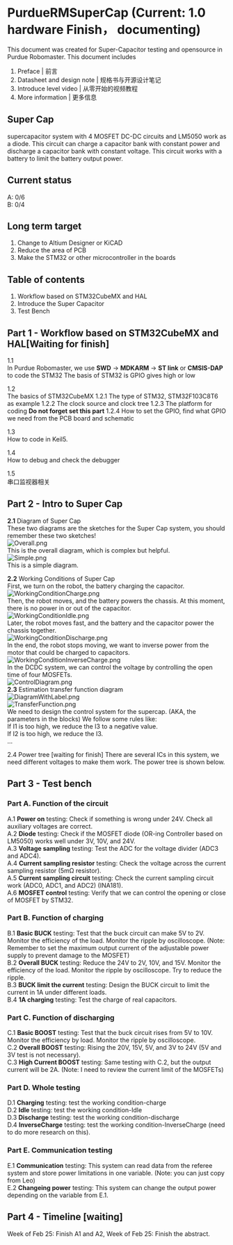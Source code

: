 # PurdueRMSuperCap (Current: 1.0 hardware Finish， documenting) 
This document was created for Super-Capacitor testing and opensource in Purdue Robomaster. This document includes  
1. Preface | 前言
2. Datasheet and design note | 规格书与开源设计笔记
3. Introduce level video | 从零开始的视频教程
4. More information | 更多信息

## Super Cap  
supercapacitor system with 4 MOSFET DC-DC circuits and LM5050 work as a diode. This circuit can charge a capacitor bank with constant power and discharge a capacitor bank with constant voltage. This circuit works with a battery to limit the battery output power.  
  
## Current status
A: 0/6  
B: 0/4  

## Long term target  
1. Change to Altium Designer or KiCAD
2. Reduce the area of PCB
3. Make the STM32 or other microcontroller in the boards  

## Table of contents
1. Workflow based on STM32CubeMX and HAL  
2. Introduce the Super Capacitor  
3. Test Bench  

## Part 1 - Workflow based on STM32CubeMX and HAL[Waiting for finish]
1.1  
In Purdue Robomaster, we use 
**SWD** -> **MDKARM** -> **ST link** or **CMSIS-DAP** 
to code the STM32 
The basis of STM32 is GPIO gives high or low 
 
1.2  
The basics of STM32CubeMX 
1.2.1 
The type of STM32, STM32F103C8T6 as example 
1.2.2 
The clock source and clock tree 
1.2.3 
The platform for coding 
**Do not forget set this part** 
1.2.4 
How to set the GPIO, find what GPIO we need from the PCB board and schematic 
 
1.3  
How to code in Keil5. 
 
1.4  
How to debug and check the debugger 
 
1.5  
串口监视器相关 

## Part 2 - Intro to Super Cap
**2.1** Diagram of Super Cap  
These two diagrams are the sketches for the Super Cap system, you should remember these two sketches!   
![Overall.png](https://github.com/HydrogenRb/PurdueRMSuperCap/blob/main/Images/1%20Overall.png)  
This is the overall diagram, which is complex but helpful.  
![Simple.png](https://github.com/HydrogenRb/PurdueRMSuperCap/blob/main/Images/2%20Simple.png)  
This is a simple diagram.  
  
**2.2** Working Conditions of Super Cap  
First, we turn on the robot, the battery charging the capacitor.  
![WorkingConditionCharge.png](https://github.com/HydrogenRb/PurdueRMSuperCap/blob/main/Images/3%20WorkingCondition_Charge.png)  
Then, the robot moves, and the battery powers the chassis. At this moment, there is no power in or out of the capacitor.  
![WorkingConditionIdle.png](https://github.com/HydrogenRb/PurdueRMSuperCap/blob/main/Images/4%20WorkingCondition_Idle.png)  
Later, the robot moves fast, and the battery and the capacitor power the chassis together.  
![WorkingConditionDischarge.png](https://github.com/HydrogenRb/PurdueRMSuperCap/blob/main/Images/5%20WorkingCondition_Discharge.png)  
In the end, the robot stops moving, we want to inverse power from the motor that could be charged to capacitors.  
![WorkingConditionInverseCharge.png](https://github.com/HydrogenRb/PurdueRMSuperCap/blob/main/Images/6%20WorkingCondition_InverseCharge.png)  
In the DCDC system, we can control the voltage by controlling the open time of four MOSFETs.  
![ControlDiagram.png](https://github.com/HydrogenRb/PurdueRMSuperCap/blob/main/Images/7%20ControlDiagram.png)  
**2.3** Estimation transfer function diagram  
![DiagramWithLabel.png](https://github.com/HydrogenRb/PurdueRMSuperCap/blob/main/Images/8%20DiagramWithLabel.png)  
![TransferFunction.png](https://github.com/HydrogenRb/PurdueRMSuperCap/blob/main/Images/9%20TransferFunction.png)  
We need to design the control system for the supercap. (AKA, the parameters in the blocks) 
We follow some rules like:  
If I1 is too high, we reduce the I3 to a negative value.  
If I2 is too high, we reduce the I3.  
...  

2.4 Power tree [waiting for finish]
There are several ICs in this system, we need different voltages to make them work. The power tree is shown below. 
## Part 3 - Test bench
### Part A. Function of the circuit  
A.1 **Power on** testing: Check if something is wrong under 24V. Check all auxiliary voltages are correct.  
A.2 **Diode** testing: Check if the MOSFET diode (OR-ing Controller based on LM5050) works well under 3V, 10V, and 24V.  
A.3 **Voltage sampling** testing: Test the ADC for the voltage divider (ADC3 and ADC4).  
A.4 **Current sampling resistor** testing: Check the voltage across the current sampling resistor (5mΩ resistor).  
A.5 **Current sampling circuit** testing: Check the current sampling circuit work (ADC0, ADC1, and ADC2) (INA181).  
A.6 **MOSFET control** testing: Verify that we can control the opening or close of MOSFET by STM32.  
### Part B. Function of charging  
B.1 **Basic BUCK** testing: Test that the buck circuit can make 5V to 2V. Monitor the efficiency of the load. Monitor the ripple by oscilloscope. (Note: Remember to set the maximum output current of the adjustable power supply to prevent damage to the MOSFET)  
B.2 **Overall BUCK** testing: Reduce the 24V to 2V, 10V, and 15V. Monitor the efficiency of the load. Monitor the ripple by oscilloscope. Try to reduce the ripple.  
B.3 **BUCK limit the current** testing: Design the BUCK circuit to limit the current in 1A under different loads.  
B.4 **1A charging** testing: Test the charge of real capacitors.  
### Part C. Function of discharging  
C.1 **Basic BOOST** testing: Test that the buck circuit rises from 5V to 10V. Monitor the efficiency by load. Monitor the ripple by oscilloscope.  
C.2 **Overall BOOST** testing: Rising the 20V, 15V, 5V, and 3V to 24V (5V and 3V test is not necessary).  
C.3 **High Current BOOST** testing: Same testing with C.2, but the output current will be 2A.  (Note: I need to review the current limit of the MOSFETs)  
### Part D. Whole testing
D.1 **Charging** testing: test the working condition-charge  
D.2 **Idle** testing: test the working condition-Idle  
D.3 **Discharge** testing: test the working condition-discharge  
D.4 **InverseCharge** testing: test the working condition-InverseCharge (need to do more research on this).  
### Part E. Communication testing  
E.1 **Communication** testing: This system can read data from the referee system and store power limitations in one variable. (Note: you can just copy from Leo)  
E.2 **Changeing power** testing: This system can change the output power depending on the variable from E.1.  

## Part 4 - Timeline [waiting]
Week of Feb 25: Finish A1 and A2,
Week of Feb 25: Finish the abstract.
